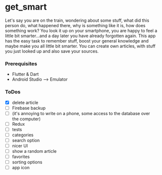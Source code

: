 # get_smart

Let's say you are on the train, wondering about some stuff, what did this person do, what happened there, why is something like it is, how does something work? 
You look it up on your smartphone, you are happy to feel a little bit smarter...and a day later you have already forgotten again.
This app has the easy task to remember stuff, boost your general knowledge and maybe make you all little bit smarter. You can create own articles, with stuff you just looked up
and also save your sources. 

### Prerequisites

* Flutter & Dart
* Android Studio --> Emulator

### ToDos

- [x] delete article
- [ ] Firebase backup
- [ ] (it's annoying to write on a phone, some access to the database over the computer)
- [ ] Redux
- [ ] tests
- [ ] categories
- [ ] search option
- [ ] nicer UI
- [ ] show a random article
- [ ] favorites
- [ ] sorting options
- [ ] app icon
